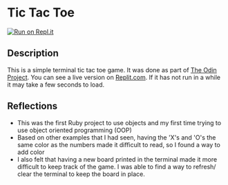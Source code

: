 # Tic Tac Toe
[![Run on Repl.it](https://repl.it/badge/github/PlaustralCL/tic_tac_toe)](https://repl.it/github/PlaustralCL/tic_tac_toe)
## Description
This is a simple terminal tic tac toe game. It was done as part of
[The Odin Project](https://www.theodinproject.com/paths/full-stack-ruby-on-rails/courses/ruby-programming/lessons/tic-tac-toe). You can see a live version on [Replit.com](https://replit.com/@PlaustralCL/tictactoe#README.md). If it has not run in a while it may take a few seconds to load.

## Reflections
* This was the first Ruby project to use objects and my first time trying to
use object oriented programming (OOP)
* Based on other examples that I had seen, having the 'X's and 'O's the same
color as the numbers made it difficult to read, so I found a way to add color
* I also felt that having a new board printed in the terminal made it more
difficult to keep track of the game. I was able to find a way to refresh/ clear
the terminal to keep the board in place.
